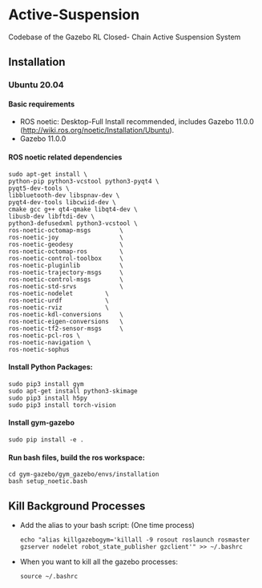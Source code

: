 # Active-Suspension
Codebase of the Gazebo RL Closed- Chain Active Suspension System

## Installation

### Ubuntu 20.04

#### Basic requirements
- ROS noetic: Desktop-Full Install recommended, includes Gazebo 11.0.0 (http://wiki.ros.org/noetic/Installation/Ubuntu).
- Gazebo 11.0.0

#### ROS noetic related dependencies
```
sudo apt-get install \
python-pip python3-vcstool python3-pyqt4 \
pyqt5-dev-tools \
libbluetooth-dev libspnav-dev \
pyqt4-dev-tools libcwiid-dev \
cmake gcc g++ qt4-qmake libqt4-dev \
libusb-dev libftdi-dev \
python3-defusedxml python3-vcstool \
ros-noetic-octomap-msgs        \
ros-noetic-joy                 \
ros-noetic-geodesy             \
ros-noetic-octomap-ros         \
ros-noetic-control-toolbox     \
ros-noetic-pluginlib	       \
ros-noetic-trajectory-msgs     \
ros-noetic-control-msgs	       \
ros-noetic-std-srvs 	       \
ros-noetic-nodelet	       \
ros-noetic-urdf		       \
ros-noetic-rviz		       \
ros-noetic-kdl-conversions     \
ros-noetic-eigen-conversions   \
ros-noetic-tf2-sensor-msgs     \
ros-noetic-pcl-ros \
ros-noetic-navigation \
ros-noetic-sophus
```

#### Install Python Packages:
```
sudo pip3 install gym
sudo apt-get install python3-skimage
sudo pip3 install h5py
sudo pip3 install torch-vision
```

#### Install gym-gazebo
```
sudo pip install -e .

```
#### Run bash files, build the ros workspace:
```
cd gym-gazebo/gym_gazebo/envs/installation
bash setup_noetic.bash
```
## Kill Background Processes

* Add the alias to your bash script: (One time process)

      echo "alias killgazebogym='killall -9 rosout roslaunch rosmaster gzserver nodelet robot_state_publisher gzclient'" >> ~/.bashrc
      
* When you want to kill all the gazebo processes:

      source ~/.bashrc
   

